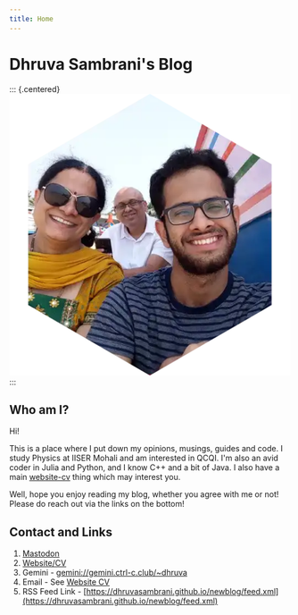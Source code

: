 ```yaml
---
title: Home
---
```


# Dhruva Sambrani's Blog

::: {.centered}
![Me!](assets/images/dp.webp)
:::

## Who am I?

Hi!

This is a place where I put down my opinions, musings, guides and code. I study Physics at IISER Mohali and am interested in QCQI. I'm also an avid coder in Julia and Python, and I know C++ and a bit of Java. I also have a main [website-cv](https://dhruvasambrani.github.io/) thing which may interest you.

Well, hope you enjoy reading my blog, whether you agree with me or not! Please do reach out via the links on the bottom!

## Contact and Links

1. [Mastodon](https://fosstodon.org/@dhruvasambrani)
2. [Website/CV](https://dhruvasambrani.github.io)
3. Gemini - [gemini://gemini.ctrl-c.club/~dhruva](gemini://gemini.ctrl-c.club/~dhruva)
4. Email - See [Website CV](https://dhruvasambrani.github.io)
5. RSS Feed Link - [https://dhruvasambrani.github.io/newblog/feed.xml](https://dhruvasambrani.github.io/newblog/feed.xml)
